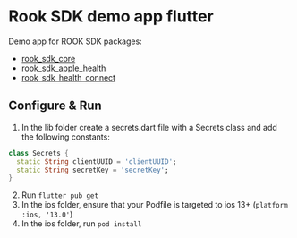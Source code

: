 # Rook SDK demo app flutter

Demo app for ROOK SDK packages:

* [rook_sdk_core](https://pub.dev/packages/rook_sdk_core)
* [rook_sdk_apple_health](https://pub.dev/packages/rook_sdk_apple_health)
* [rook_sdk_health_connect](https://pub.dev/packages/rook_sdk_health_connect)

## Configure & Run

1. In the lib folder create a secrets.dart file with a Secrets class and add the following
   constants:

```dart
class Secrets {
  static String clientUUID = 'clientUUID';
  static String secretKey = 'secretKey';
}
```

2. Run `flutter pub get`
3. In the ios folder, ensure that your Podfile is targeted to ios 13+ (`platform :ios, '13.0'`)
4. In the ios folder, run `pod install`
